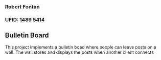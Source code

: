 ### Robert Fontan
### UFID: 1489 5414

## Bulletin Board

This project implements a bulletin boad where people can leave
posts on a wall. The wall stores and displays the posts when another client 
connects

